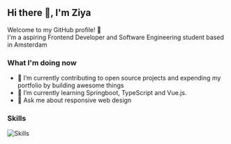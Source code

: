 ## Hi there 👋, I'm Ziya

Welcome to my GitHub profile! 🌟 <br>
I'm a aspiring Frontend Developer and Software Engineering student based in Amsterdam

### What I'm doing now

- 🔭 I’m currently contributing to open source projects and expending my portfolio by building awesome things
- 🌱 I’m currently learning Springboot, TypeScript and Vue.js.
- 💬 Ask me about responsive web design

### Skills
![Skills](https://skillicons.dev/icons?i=ts,js,vue,java,springboot,css,html,tailwind,bootstrap,svg,mysql,git,figma)

